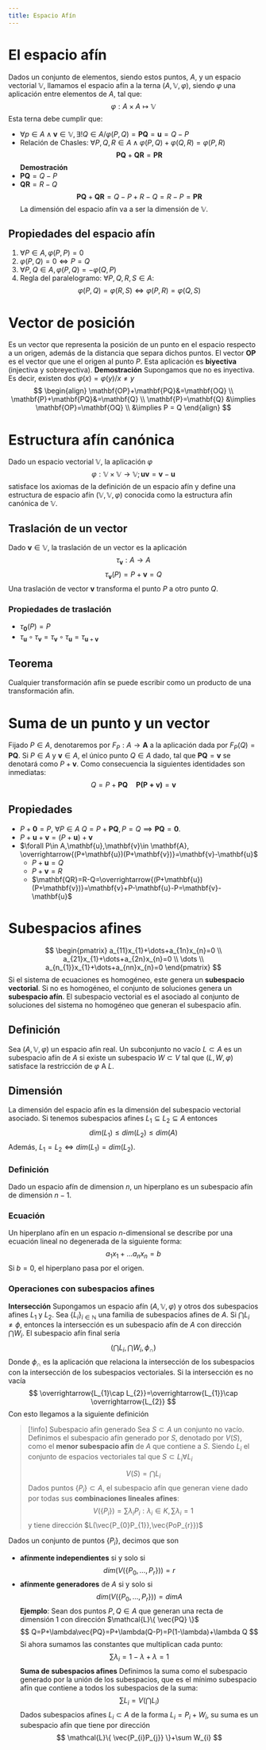 ```yaml
---
title: Espacio Afín
---
```

# El espacio afín
Dados un conjunto de elementos, siendo estos puntos, $A$, y un espacio vectorial $\mathbb{V}$, llamamos el espacio afín a la terna $(A,\mathbb{V},\varphi)$, siendo $\varphi$ una aplicación entre elementos de $A$, tal que:
$$
\varphi: A \times A \mapsto \mathbb{V}
$$
Esta terna debe cumplir que:
- $\forall p \in A \wedge \mathbf{v} \in \mathbb{V}, \exists! Q \in A/ \varphi(P,Q) = \mathbf{PQ}=\mathbf{u}=Q-P$
- Relación de Chasles: $\forall P,Q,R \in A \wedge\varphi (P,Q) + \varphi (Q,R) = \varphi (P,R)$
$$
\mathbf{PQ} + \mathbf{QR} = \mathbf{PR}
$$
**Demostración**
- $\mathbf{PQ}=Q-P$
- $\mathbf{QR}=R-Q$ 
$$
\mathbf{PQ}+\mathbf{QR} = Q-P +R-Q = R-P = \mathbf{PR} 
$$
La dimensión del espacio afín va a ser la dimensión de $\mathbb{V}$. 
## Propiedades del espacio afín
1. $\forall P \in A, \varphi(P,P)=0$
2. $\varphi(P,Q)=0 \iff P=Q$
3. $\forall P,Q \in A, \varphi(P,Q) = -\varphi(Q,P)$
4. Regla del paralelogramo: $\forall P,Q,R,S \in A$:
$$
\varphi(P,Q)=\varphi(R,S) \iff \varphi (P,R) = \varphi (Q,S)
$$
# Vector de posición
Es un vector que representa la posición de un punto en el espacio respecto a un origen, además de la distancia que separa dichos puntos. El vector $\mathbf{OP}$ es el vector que une el origen al punto $P$. Esta aplicación es **biyectiva** (injectiva y sobreyectiva).
**Demostración**
Supongamos que no es inyectiva. Es decir, existen dos $\varphi(x)=\varphi (y) / x \neq y$ 
$$
\begin{align}
\mathbf{OP}+\mathbf{PQ}&=\mathbf{OQ} \\
\mathbf{P}+\mathbf{PQ}&=\mathbf{Q} \\
\mathbf{P}=\mathbf{Q} &\implies \mathbf{OP}=\mathbf{OQ} \\
&\implies P = Q
\end{align}
$$
# Estructura afín canónica
Dado un espacio vectorial $\mathbb{V}$, la aplicación $\varphi$
$$
\varphi: \mathbb{V} \times \mathbb{V} \to \mathbb{V}; \mathbf{uv}=\mathbf{v}-\mathbf{u}
$$
satisface los axiomas de la definición de un espacio afín y define una estructura de espacio afín $(\mathbb{V}, \mathbb{V}, \varphi)$ conocida como la estructura afín canónica de $\mathbb{V}$.
## Traslación  de un vector
Dado $\mathbf{v}\in \mathbb{V}$, la traslación de un vector es la aplicación
$$
\tau_{\mathbf{v}}: A \to A
$$
$$
\tau_{\mathbf{v}} (P)=P+\mathbf{v}=Q
$$
Una traslación de vector $\mathbf{v}$ transforma el punto $P$ a otro punto $Q$.
### Propiedades de traslación
- $\tau_{\mathbf{0}}(P)=P$
- $\tau_{\mathbf{u}} \circ \tau_{\mathbf{v}}=\tau_{\mathbf{v}} \circ\tau_{\mathbf{u}}=\tau_{\mathbf{u}+\mathbf{v}}$
## Teorema
Cualquier transformación afín se puede escribir como un producto de una transformación afín.
# Suma de un punto y un vector
Fijado $P \in A$, denotaremos por $F_{P}: A \to \mathbf{A}$ a la aplicación dada por $F_{P}(Q)=\mathbf{PQ}$. Si $P \in A$ y $\mathbf{v}\in A$, el único punto $Q\in A$ dado, tal que $\mathbf{PQ}=\mathbf{v}$ se denotará como $P+\mathbf{v}$.
Como consecuencia la siguientes identidades son inmediatas:
$$
Q=P+\mathbf{PQ} \quad \mathbf{P(P+v)}=\mathbf{v}
$$
## Propiedades
- $P+\mathbf{0}=P,~\forall P\in A$
$Q = P + \mathbf{PQ}, P = Q \implies \mathbf{PQ}=\mathbf{0}$.
- $P+\mathbf{u}+\mathbf{v}=(P+\mathbf{u})+\mathbf{v}$
- $\forall P\in A,\mathbf{u},\mathbf{v}\in \mathbf{A}, \overrightarrow{(P+\mathbf{u})(P+\mathbf{v})}=\mathbf{v}-\mathbf{u}$
	- $P+\mathbf{u}=Q$
	- $P+\mathbf{v}=R$
	- $\mathbf{QR}=R-Q=\overrightarrow{(P+\mathbf{u})(P+\mathbf{v})}=\mathbf{v}+P-\mathbf{u}-P=\mathbf{v}-\mathbf{u}$
# Subespacios afines
$$
\begin{pmatrix}
a_{11}x_{1}+\dots+a_{1n}x_{n}=0 \\
a_{21}x_{1}+\dots+a_{2n}x_{n}=0 \\
\dots \\
a_{n_{1}}x_{1}+\dots+a_{nn}x_{n}=0
\end{pmatrix}
$$
Si el sistema de ecuaciones es homogéneo, este genera un **subespacio vectorial**. Si no es homogéneo, el conjunto de soluciones genera un **subespacio afín**.
El subespacio vectorial es el asociado al conjunto de soluciones del sistema no homogéneo que generan el subespacio afín.
## Definición
Sea $(A,\mathbb{V},\varphi)$ un espacio afín real. Un subconjunto no vacío $L\subset A$ es un subespacio afín de $A$ si existe un subespacio $W\subset V$ tal que $(L,W,\varphi)$ satisface la restricción de $\varphi$ A $L$.
## Dimensión
La dimensión del espacio afín es la dimensión del subespacio vectorial asociado.
Si tenemos subespacios afines $L_{1} \subseteq L_{2}\subseteq A$ entonces
$$
dim(L_{1})\leq dim(L_{2})\leq dim(A)
$$
Además, $L_{1}=L_{2} \iff dim(L_{1})=dim(L_{2})$.
### Definición
Dado un espacio afín de dimension $n$, un hiperplano es un subespacio afín de dimensión $n-1$.
### Ecuación
Un hiperplano afín en un espacio $n$-dimensional se describe por una ecuación lineal no degenerada de la siguiente forma:
$$
a_{1}x_{1}+\dots a_{n}x_{n}=b
$$
Si $b=0$, el hiperplano pasa por el origen.
### Operaciones con subespacios afines
**Intersección**
Supongamos un espacio afín $(A,\mathbb{V},\varphi)$ y otros dos subespacios afines $L_{1}$ y $L_{2}$. Sea $\{ L_{i} \}_{i\in \mathbb{N}}$ una familia de subespacios afines de $A$.
Si $\bigcap L_{i} \neq \phi$, entonces la intersección es un subespacio afín de $A$ con dirección $\bigcap W_{i}$. El subespacio afín final sería
$$
\left( \bigcap L_{i}, \bigcap W_{i}, \phi_{\cap} \right)
$$
Donde $\phi_{\cap}$ es la aplicación que relaciona la intersección de los subespacios con la intersección de los subespacios vectoriales.
Si la intersección es no vacía
$$
\overrightarrow{L_{1}\cap L_{2}}=\overrightarrow{L_{1}}\cap \overrightarrow{L_{2}}
$$
Con esto llegamos a la siguiente definición

> [!info] Subespacio afín generado
> Sea $S\subset A$ un conjunto no vacío. Definimos el subespacio afín generado por $S$, denotado por $V(S)$, como el **menor subespacio afín** de $A$ que contiene a $S$. Siendo $L_{i}$ el conjunto de espacios vectoriales tal que $S \subset L_{i} \forall L_{i}$
> 
> $$
> V(S) = \bigcap L_{i}
> $$
> Dados puntos $\{ P_{i} \}\subset A$, el subespacio afín que generan viene dado por todas sus **combinaciones lineales afines**:
> $$
> V(\{ P_{i} \})=\sum \lambda_{i}P_{i} :\lambda_{i} \in K, \sum\lambda_{i}=1
> $$
> y tiene dirección $L(\vec{P_{0}P_{1}},\vec{PoP_{r}})$

Dados un conjunto de puntos $\{ P_{i} \}$, decimos que son
- **afínmente independientes** si y solo si
$$
dim(V(\{ P_{0},\dots,P_{r} \}))=r
$$
- **afínmente generadores** de $A$ si y solo si
$$
dim(V(\{ P_{0},\dots,P_{r} \}))=dimA
$$
**Ejemplo**:
Sean dos puntos $P,Q \in A$ que generan una recta de dimensión $1$ con dirección $\mathcal{L}\{ \vec{PQ} \}$
$$
Q=P+\lambda\vec{PQ}=P+\lambda(Q-P)=P(1-\lambda)+\lambda Q
$$
Si ahora sumamos las constantes que multiplican cada punto:
$$
\sum\lambda_{i}= 1-\lambda+\lambda=1
$$
**Suma de subespacios afines**
Definimos la suma como el subespacio generado por la unión de los subespacios, que es el mínimo subespacio afín que contiene a todos los subespacios de la suma:
$$
\sum L_{i}= V\left( \bigcap L_{i} \right)
$$
Dados subespacios afines $L_{i} \subset A$ de la forma $L_{i}=P_{i}+W_{i}$, su suma es un subespacio afín que tiene por dirección
$$
\mathcal{L}\{ \vec{P_{i}P_{j}} \}+\sum W_{i}
$$
